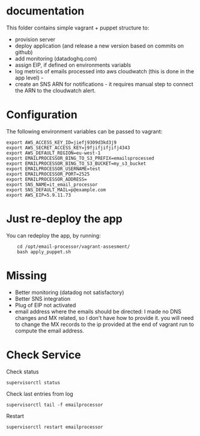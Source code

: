 

documentation
====

This folder contains simple vagrant + puppet structure to:

- provision server
- deploy application (and release a new version based on commits on github)
- add monitoring (datadoghq.com)
- assign EIP, if defined on environments variabls
- log metrics of emails processed into aws cloudwatch (this is done in the app level) - 
- create an SNS ARN for notifications - it requires manual step to connect the ARN to the cloudwatch alert.

Configuration
====

The following environment variables can be passed to vagrant:

	export AWS_ACCESS_KEY_ID=jiefj9309d3kd3j9
	export AWS_SECRET_ACCESS_KEY=j9fjifjifjifj4343
	export AWS_DEFAULT_REGION=eu-west-1
	export EMAILPROCESSOR_BING_TO_S3_PREFIX=emailsprocessed
	export EMAILPROCESSOR_BING_TO_S3_BUCKET=my_s3_bucket
	export EMAILPROCESSOR_USERNAME=test
	export EMAILPROCESSOR_PORT=2525
	export EMAILPROCESSOR_ADDRESS=
	export SNS_NAME=it_email_processor
	export SNS_DEFAULT_MAIL=p@example.com
	export AWS_EIP=5.9.11.73



Just re-deploy the app
====

You can redeploy the app, by running:

        cd /opt/email-processor/vagrant-assesment/
        bash apply_puppet.sh


Missing
====

- Better monitoring (datadog not satisfactory)
- Better SNS integration
- Plug of EIP not activated
- email address where the emails should be directed: I made no DNS changes and MX related, so I don't have how to provide it. you will need to change the MX records to the ip provided at the end of vagrant run to compute the email address.

Check Service
====

Check status

	supervisorctl status

Check last entries from log

	supervisorctl tail -f emailprocessor 

Restart

	supervisorctl restart emailprocessor
